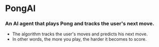 # PongAI
### An AI agent that plays Pong and tracks the user's next move.

- The algorithm tracks the user's moves and predicts his next move.
- In other words, the more you play, the harder it becomes to score.
        